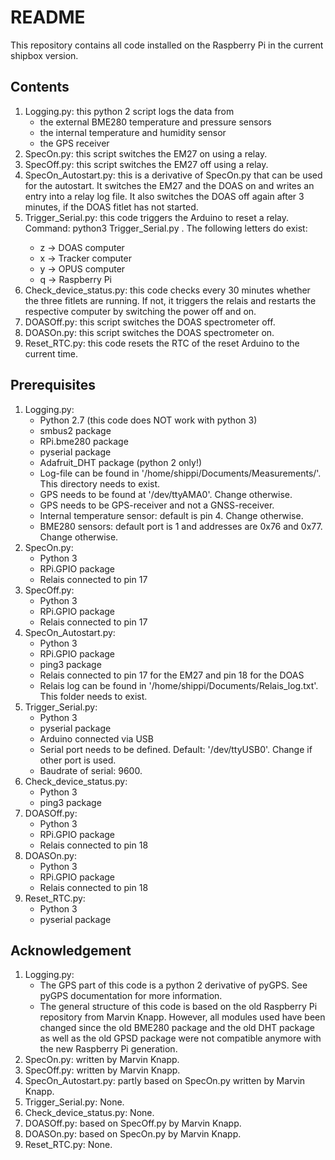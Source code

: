 # README

This repository contains all code installed on the Raspberry Pi in the current shipbox version. 

## Contents

1. Logging.py: this python 2 script logs the data from
    + the external BME280 temperature and pressure sensors
    + the internal temperature and humidity sensor
    + the GPS receiver
2. SpecOn.py: this script switches the EM27 on using a relay.
3. SpecOff.py: this script switches the EM27 off using a relay.
4. SpecOn_Autostart.py: this is a derivative of SpecOn.py that can be used for the autostart. It switches the EM27 and the DOAS on and writes an entry into a relay log file. It also switches the DOAS off again after 3 minutes, if the DOAS fitlet has not started.
5. Trigger_Serial.py: this code triggers the Arduino to reset a relay. Command: python3 Trigger_Serial.py <letter for relais>. The following letters do exist: 
    +  z -> DOAS computer
    +  x -> Tracker computer
    +  y -> OPUS computer
    +  q -> Raspberry Pi
6. Check_device_status.py: this code checks every 30 minutes whether the three fitlets are running. If not, it triggers the relais and restarts the respective computer by switching the power off and on. 
7. DOASOff.py: this script switches the DOAS spectrometer off. 
8. DOASOn.py: this script switches the DOAS spectrometer on. 
9. Reset_RTC.py: this code resets the RTC of the reset Arduino to the current time. 

## Prerequisites

1. Logging.py:
    + Python 2.7 (this code does NOT work with python 3)
    + smbus2 package
    + RPi.bme280 package
    + pyserial package
    + Adafruit_DHT package (python 2 only!)
    + Log-file can be found in '/home/shippi/Documents/Measurements/'. This directory needs to exist.
    + GPS needs to be found at '/dev/ttyAMA0'. Change otherwise.
    + GPS needs to be GPS-receiver and not a GNSS-receiver. 
    + Internal temperature sensor: default is pin 4. Change otherwise.
    + BME280 sensors: default port is 1 and addresses are 0x76 and 0x77. Change otherwise. 
2. SpecOn.py:
    + Python 3
    + RPi.GPIO package
    + Relais connected to pin 17
3. SpecOff.py:
    + Python 3
    + RPi.GPIO package
    + Relais connected to pin 17
4. SpecOn_Autostart.py:
    + Python 3
    + RPi.GPIO package
    + ping3 package
    + Relais connected to pin 17 for the EM27 and pin 18 for the DOAS
    + Relais log can be found in '/home/shippi/Documents/Relais_log.txt'. This folder needs to exist. 
5. Trigger_Serial.py:
    + Python 3
    + pyserial package
    + Arduino connected via USB
    + Serial port needs to be defined. Default: '/dev/ttyUSB0'. Change if other port is used.
    + Baudrate of serial: 9600. 
6. Check_device_status.py: 
    + Python 3
    + ping3 package
7. DOASOff.py:
    + Python 3
    + RPi.GPIO package 
    + Relais connected to pin 18
8. DOASOn.py:
    + Python 3
    + RPi.GPIO package 
    + Relais connected to pin 18
9. Reset_RTC.py:
    + Python 3
    + pyserial package

## Acknowledgement

1. Logging.py:
    + The GPS part of this code is a python 2 derivative of pyGPS. See pyGPS documentation for more information.
    + The general structure of this code is based on the old Raspberry Pi repository from Marvin Knapp. However, all modules used have been changed since the old BME280 package and the old DHT package as well as the old GPSD package were not compatible anymore with the new Raspberry Pi generation.
2. SpecOn.py: written by Marvin Knapp.
3. SpecOff.py: written by Marvin Knapp.
4. SpecOn_Autostart.py: partly based on SpecOn.py written by Marvin Knapp.
5. Trigger_Serial.py: None. 
6. Check_device_status.py: None. 
7. DOASOff.py: based on SpecOff.py by Marvin Knapp.
8. DOASOn.py: based on SpecOn.py by Marvin Knapp.
9. Reset_RTC.py: None. 
